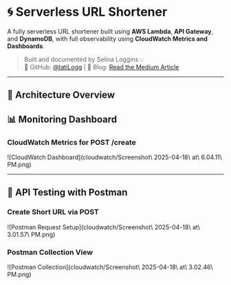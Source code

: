 # 🌀 Serverless URL Shortener

A fully serverless URL shortener built using **AWS Lambda**, **API Gateway**, and **DynamoDB**, with full observability using **CloudWatch Metrics and Dashboards**.

> Built and documented by Selina Loggins 💡  
> 📍 GitHub: [@tatiLogg](https://github.com/tatiLogg) | 📖 Blog: [Read the Medium Article](https://medium.com/@tati.fluffy)

---

## 📐 Architecture Overview

## 📊 Monitoring Dashboard

### CloudWatch Metrics for POST /create

![CloudWatch Dashboard](cloudwatch/Screenshot\ 2025-04-18\ at\ 6.04.11\ PM.png)

---

## 🧪 API Testing with Postman

### Create Short URL via POST

![Postman Request Setup](cloudwatch/Screenshot\ 2025-04-18\ at\ 3.01.57\ PM.png)

### Postman Collection View

![Postman Collection](cloudwatch/Screenshot\ 2025-04-18\ at\ 3.02.46\ PM.png)






